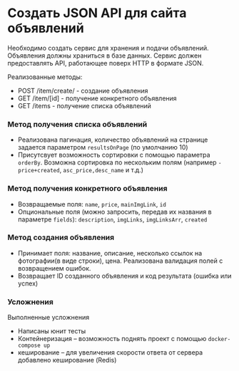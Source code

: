 # Создать JSON API для сайта объявлений
Необходимо создать сервис для хранения и подачи объявлений. Объявления должны храниться в базе данных. Сервис должен предоставлять API, работающее поверх HTTP в формате JSON.

Реализованные методы:
* POST /item/create/ - создание объявления
* GET /item/[id] - получение конкретного объявления
* GET /items - получение списка объявлений

### Метод получения списка объявлений
* Реализована пагинация, количество объявлений на странице задается параметром `resultsOnPage` (по умолчанию 10)
* Присутсвует возможность сортировки с помощью параметра `orderBy`. Возможна сортировка по нескольким полям (например `-price+created`, `asc_price,desc_name` и т.д.)

### Метод получения конкретного объявления
* Возвращаемые поля: `name`, `price`, `mainImgLink`, `id`
* Опциональные поля (можно запросить, передав их названия в параметре `fields`): `description`, `imgLinks`, `imgLinksArr`, `created`

### Метод создания объявления
* Принимает поля: название, описание, несколько ссылок на фотографии(в виде строки), цена. 
Реализована валидация полей с возвращением ошибок.
* Возвращает ID созданного объявления и код результата (ошибка или успех)

### Усложнения
Выполненные усложнения
* Написаны юнит тесты
* Контейнеризация – возможность поднять проект с помощью `docker-compose up`
* кеширование – для увеличения скорости ответа от сервера добавлено кеширование (Redis)
